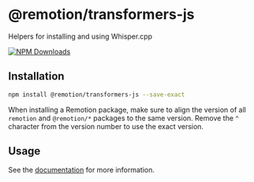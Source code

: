 # @remotion/transformers-js
 
Helpers for installing and using Whisper.cpp
 
[![NPM Downloads](https://img.shields.io/npm/dm/@remotion/install-whisper-cpp.svg?style=flat&color=black&label=Downloads)](https://npmcharts.com/compare/@remotion/install-whisper-cpp?minimal=true)
 
## Installation
 
```bash
npm install @remotion/transformers-js --save-exact
```
 
When installing a Remotion package, make sure to align the version of all `remotion` and `@remotion/*` packages to the same version.
Remove the `^` character from the version number to use the exact version.
 
## Usage
 
See the [documentation](https://www.remotion.dev/docs/transformers-js) for more information.
